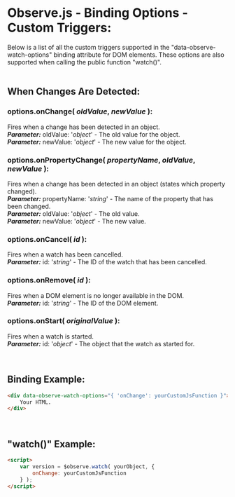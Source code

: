 # Observe.js - Binding Options - Custom Triggers:

Below is a list of all the custom triggers supported in the "data-observe-watch-options" binding attribute for DOM elements.  These options are also supported when calling the public function "watch()".
<br>
<br>


## When Changes Are Detected:

### options.onChange( *oldValue*, *newValue* ):
Fires when a change has been detected in an object.
<br>
***Parameter:*** oldValue: '*object*' - The old value for the object.
<br>
***Parameter:*** newValue: '*object*' - The new value for the object.

### options.onPropertyChange( *propertyName*, *oldValue*, *newValue* ):
Fires when a change has been detected in an object (states which property changed).
<br>
***Parameter:*** propertyName: '*string*' - The name of the property that has been changed.
<br>
***Parameter:*** oldValue: '*object*' - The old value.
<br>
***Parameter:*** newValue: '*object*' - The new value.

### options.onCancel( *id* ):
Fires when a watch has been cancelled.
<br>
***Parameter:*** id: '*string*' - The ID of the watch that has been cancelled.

### options.onRemove( *id* ):
Fires when a DOM element is no longer available in the DOM.
<br>
***Parameter:*** id: '*string*' - The ID of the DOM element.

### options.onStart( *originalValue* ):
Fires when a watch is started.
<br>
***Parameter:*** id: '*object*' - The object that the watch as started for.

<br>


## Binding Example:

```markdown
<div data-observe-watch-options="{ 'onChange': yourCustomJsFunction }">
    Your HTML.
</div>
```

<br/>


## "watch()" Example:

```markdown
<script> 
    var version = $observe.watch( yourObject, {
        onChange: yourCustomJsFunction
    } );
</script>
```